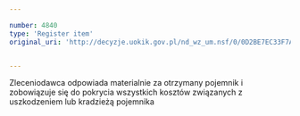```yaml
---

number: 4840
type: 'Register item'
original_uri: 'http://decyzje.uokik.gov.pl/nd_wz_um.nsf/0/0D2BE7EC33F7ABEBC1257B88003126C2?OpenDocument'


---
```


Zleceniodawca odpowiada materialnie za otrzymany pojemnik i zobowiązuje się do pokrycia wszystkich kosztów związanych z uszkodzeniem lub kradzieżą pojemnika
